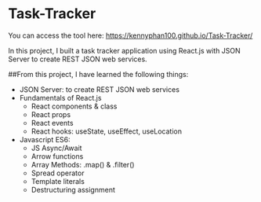 # Task-Tracker

You can access the tool here: https://kennyphan100.github.io/Task-Tracker/

In this project, I built a task tracker application using React.js with JSON Server to create REST JSON web services.

##From this project, I have learned the following things:
* JSON Server: to create REST JSON web services
* Fundamentals of React.js
  * React components & class
  * React props
  * React events
  * React hooks: useState, useEffect, useLocation
* Javascript ES6:
	* JS Async/Await
	* Arrow functions
	* Array Methods: .map() & .filter()
	* Spread operator
	* Template literals
	* Destructuring assignment

